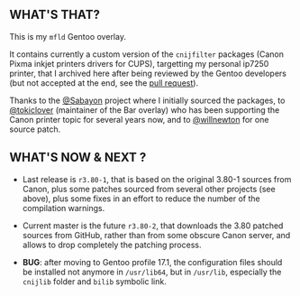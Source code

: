 ## WHAT'S THAT?

This is my `mfld` Gentoo overlay.

It contains currently a custom version of the `cnijfilter` packages (Canon Pixma inkjet printers drivers for CUPS), targetting my personal ip7250 printer, that I archived here after being reviewed by the Gentoo developers (but not accepted at the end, see the [pull request](https://github.com/gentoo/gentoo/pull/5595)).

Thanks to the [@Sabayon](https://github.com/sabayon) project where I initially sourced the packages, to [@tokiclover](https://github.com/tokiclover) (maintainer of the Bar overlay) who has been supporting the Canon printer topic for several years now, and to [@willnewton](https://github.com/willnewton/cnijfilter) for one source patch.

## WHAT'S NOW & NEXT ?

* Last release is `r3.80-1`, that is based on the original 3.80-1 sources from Canon, plus some patches sourced from several other projects (see above), plus some fixes in an effort to reduce the number of the compilation warnings.

* Current master is the future `r3.80-2`, that downloads the 3.80 patched sources from GitHub, rather than from some obscure Canon server, and allows to drop completely the patching process.

* **BUG**: after moving to Gentoo profile 17.1, the configuration files should be installed not anymore in `/usr/lib64`, but in `/usr/lib`, especially the `cnijlib` folder and `bilib` symbolic link.
